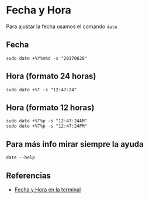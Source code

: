 # Fecha y Hora

Para ajustar la fecha usamos el comando `date`

## Fecha

`sudo date +%Y%m%d -s "20170628"`

## Hora (formato 24 horas)

`sudo date +%T -s "12:47:24"`

## Hora (formato 12 horas)

`sudo date +%T%p -s "12:47:24AM"`  
`sudo date +%T%p -s "12:47:24PM"`  

## Para más info mirar siempre la ayuda

`date --help`

## Referencias

* [Fecha y Hora en la terminal](https://www.cyberciti.biz/faq/howto-set-date-time-from-linux-command-prompt/)